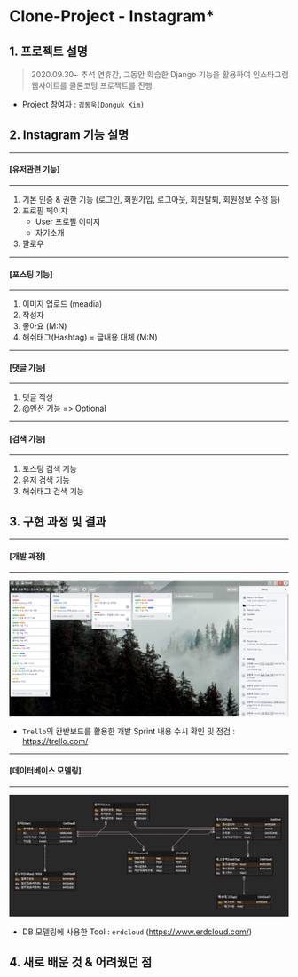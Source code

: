 # Clone-Project - Instagram*



## 1. 프로젝트 설명

> 2020.09.30~ 추석 연휴간, 그동안 학습한 Django 기능을 활용하여 인스타그램 웹사이트를 클론코딩 프로젝트를 진행

- Project 참여자 : `김동욱(Donguk Kim)` 



## 2. Instagram 기능 설명

---

#### [유저관련 기능]

---

1. 기본 인증 & 권한 기능 (로그인, 회원가입, 로그아웃, 회원탈퇴, 회원정보 수정 등)
2. 프로필 페이지
   - User 프로필 이미지
   - 자기소개
3. 팔로우



---

#### [포스팅 기능]

---

1. 이미지 업로드 (meadia)
2. 작성자
3. 좋아요 (M:N)
4. 해쉬태그(Hashtag) = 글내용 대체 (M:N)



---

#### [댓글 기능]

----

1. 댓글 작성
2. @멘션 기능 => Optional



---

#### [검색 기능]

---

1. 포스팅 검색 기능
2. 유저 검색 기능
3. 해쉬태그 검색 기능





## 3. 구현 과정 및 결과

---

#### [개발 과정]

---

![image-20200930120643598](README.assets/image-20200930120643598.png)

- `Trello`의 칸반보드를 활용한 개발 Sprint 내용 수시 확인 및 점검 : https://trello.com/



---

#### [데이터베이스 모델링]

---

![image-20200930115445388](README.assets/image-20200930115445388.png)

- DB 모델링에 사용한 Tool : `erdcloud` (https://www.erdcloud.com/)





## 4. 새로 배운 것 & 어려웠던 점

